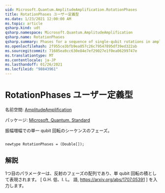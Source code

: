 ```yaml
---
uid: Microsoft.Quantum.AmplitudeAmplification.RotationPhases
title: RotationPhases ユーザー定義型
ms.date: 1/23/2021 12:00:00 AM
ms.topic: article
qsharp.kind: udt
qsharp.namespace: Microsoft.Quantum.AmplitudeAmplification
qsharp.name: RotationPhases
qsharp.summary: Phases for a sequence of single-qubit rotations in amplitude amplification.
ms.openlocfilehash: 2f955ce3bfb9ea057c26c79547895df39ed322ab
ms.sourcegitcommit: 71605ea9cc630e84e7ef29027e1f0ea06299747e
ms.translationtype: MT
ms.contentlocale: ja-JP
ms.lasthandoff: 01/26/2021
ms.locfileid: "98843961"
---
```

# <a name="rotationphases-user-defined-type"></a>RotationPhases ユーザー定義型

名前空間: [AmplitudeAmplification](xref:Microsoft.Quantum.AmplitudeAmplification)

パッケージ: [Microsoft. Quantum. Standard](https://nuget.org/packages/Microsoft.Quantum.Standard)


振幅増幅での単一 qubit 回転のシーケンスのフェーズ。

```qsharp

newtype RotationPhases = (Double[]);
```



## <a name="remarks"></a>解説

1つ目のパラメーターは、反射のフェーズの配列であり、単 qubit 回転の積として表現されます。
[ G.H. 低、I. L。 語, https://arxiv.org/abs/1707.05391 ] を入力します。